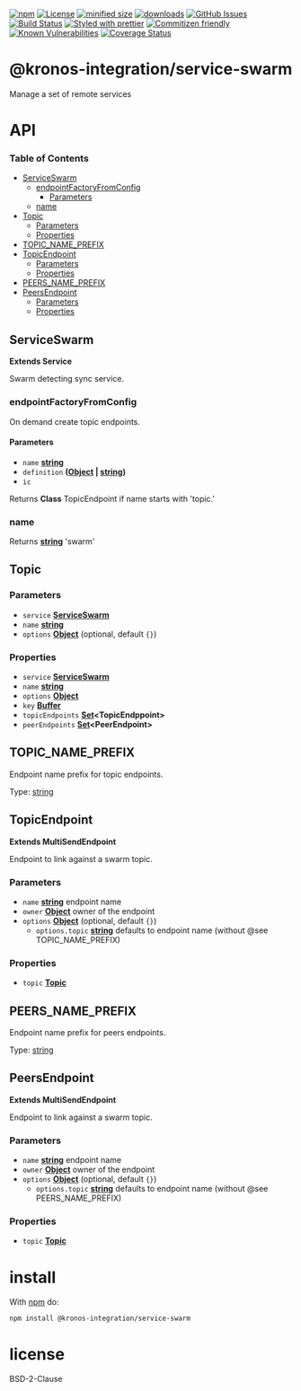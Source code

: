 [![npm](https://img.shields.io/npm/v/@kronos-integration/service-swarm.svg)](https://www.npmjs.com/package/@kronos-integration/service-swarm)
[![License](https://img.shields.io/badge/License-BSD%203--Clause-blue.svg)](https://opensource.org/licenses/BSD-3-Clause)
[![minified size](https://badgen.net/bundlephobia/min/@kronos-integration/service-swarm)](https://bundlephobia.com/result?p=@kronos-integration/service-swarm)
[![downloads](http://img.shields.io/npm/dm/@kronos-integration/service-swarm.svg?style=flat-square)](https://npmjs.org/package/@kronos-integration/service-swarm)
[![GitHub Issues](https://img.shields.io/github/issues/Kronos-Integration/service-swarm.svg?style=flat-square)](https://github.com/Kronos-Integration/service-swarm/issues)
[![Build Status](https://img.shields.io/endpoint.svg?url=https%3A%2F%2Factions-badge.atrox.dev%2FKronos-Integration%2Fservice-swarm%2Fbadge&style=flat)](https://actions-badge.atrox.dev/Kronos-Integration/service-swarm/goto)
[![Styled with prettier](https://img.shields.io/badge/styled_with-prettier-ff69b4.svg)](https://github.com/prettier/prettier)
[![Commitizen friendly](https://img.shields.io/badge/commitizen-friendly-brightgreen.svg)](http://commitizen.github.io/cz-cli/)
[![Known Vulnerabilities](https://snyk.io/test/github/Kronos-Integration/service-swarm/badge.svg)](https://snyk.io/test/github/Kronos-Integration/service-swarm)
[![Coverage Status](https://coveralls.io/repos/Kronos-Integration/service-swarm/badge.svg)](https://coveralls.io/github/Kronos-Integration/service-swarm)

# @kronos-integration/service-swarm

Manage a set of remote services

# API

<!-- Generated by documentation.js. Update this documentation by updating the source code. -->

### Table of Contents

-   [ServiceSwarm](#serviceswarm)
    -   [endpointFactoryFromConfig](#endpointfactoryfromconfig)
        -   [Parameters](#parameters)
    -   [name](#name)
-   [Topic](#topic)
    -   [Parameters](#parameters-1)
    -   [Properties](#properties)
-   [TOPIC_NAME_PREFIX](#topic_name_prefix)
-   [TopicEndpoint](#topicendpoint)
    -   [Parameters](#parameters-2)
    -   [Properties](#properties-1)
-   [PEERS_NAME_PREFIX](#peers_name_prefix)
-   [PeersEndpoint](#peersendpoint)
    -   [Parameters](#parameters-3)
    -   [Properties](#properties-2)

## ServiceSwarm

**Extends Service**

Swarm detecting sync service.

### endpointFactoryFromConfig

On demand create topic endpoints.

#### Parameters

-   `name` **[string](https://developer.mozilla.org/docs/Web/JavaScript/Reference/Global_Objects/String)** 
-   `definition` **([Object](https://developer.mozilla.org/docs/Web/JavaScript/Reference/Global_Objects/Object) \| [string](https://developer.mozilla.org/docs/Web/JavaScript/Reference/Global_Objects/String))** 
-   `ic`  

Returns **Class** TopicEndpoint if name starts with 'topic.'

### name

Returns **[string](https://developer.mozilla.org/docs/Web/JavaScript/Reference/Global_Objects/String)** 'swarm'

## Topic

### Parameters

-   `service` **[ServiceSwarm](#serviceswarm)** 
-   `name` **[string](https://developer.mozilla.org/docs/Web/JavaScript/Reference/Global_Objects/String)** 
-   `options` **[Object](https://developer.mozilla.org/docs/Web/JavaScript/Reference/Global_Objects/Object)**  (optional, default `{}`)

### Properties

-   `service` **[ServiceSwarm](#serviceswarm)** 
-   `name` **[string](https://developer.mozilla.org/docs/Web/JavaScript/Reference/Global_Objects/String)** 
-   `options` **[Object](https://developer.mozilla.org/docs/Web/JavaScript/Reference/Global_Objects/Object)** 
-   `key` **[Buffer](https://nodejs.org/api/buffer.html)** 
-   `topicEndpoints` **[Set](https://developer.mozilla.org/docs/Web/JavaScript/Reference/Global_Objects/Set)&lt;TopicEndppoint>** 
-   `peerEndpoints` **[Set](https://developer.mozilla.org/docs/Web/JavaScript/Reference/Global_Objects/Set)&lt;PeerEndpoint>** 

## TOPIC_NAME_PREFIX

Endpoint name prefix for topic endpoints.

Type: [string](https://developer.mozilla.org/docs/Web/JavaScript/Reference/Global_Objects/String)

## TopicEndpoint

**Extends MultiSendEndpoint**

Endpoint to link against a swarm topic.

### Parameters

-   `name` **[string](https://developer.mozilla.org/docs/Web/JavaScript/Reference/Global_Objects/String)** endpoint name
-   `owner` **[Object](https://developer.mozilla.org/docs/Web/JavaScript/Reference/Global_Objects/Object)** owner of the endpoint
-   `options` **[Object](https://developer.mozilla.org/docs/Web/JavaScript/Reference/Global_Objects/Object)**  (optional, default `{}`)
    -   `options.topic` **[string](https://developer.mozilla.org/docs/Web/JavaScript/Reference/Global_Objects/String)** defaults to endpoint name (without @see TOPIC_NAME_PREFIX)

### Properties

-   `topic` **[Topic](#topic)** 

## PEERS_NAME_PREFIX

Endpoint name prefix for peers endpoints.

Type: [string](https://developer.mozilla.org/docs/Web/JavaScript/Reference/Global_Objects/String)

## PeersEndpoint

**Extends MultiSendEndpoint**

Endpoint to link against a swarm topic.

### Parameters

-   `name` **[string](https://developer.mozilla.org/docs/Web/JavaScript/Reference/Global_Objects/String)** endpoint name
-   `owner` **[Object](https://developer.mozilla.org/docs/Web/JavaScript/Reference/Global_Objects/Object)** owner of the endpoint
-   `options` **[Object](https://developer.mozilla.org/docs/Web/JavaScript/Reference/Global_Objects/Object)**  (optional, default `{}`)
    -   `options.topic` **[string](https://developer.mozilla.org/docs/Web/JavaScript/Reference/Global_Objects/String)** defaults to endpoint name (without @see PEERS_NAME_PREFIX)

### Properties

-   `topic` **[Topic](#topic)** 

# install

With [npm](http://npmjs.org) do:

```shell
npm install @kronos-integration/service-swarm
```

# license

BSD-2-Clause
